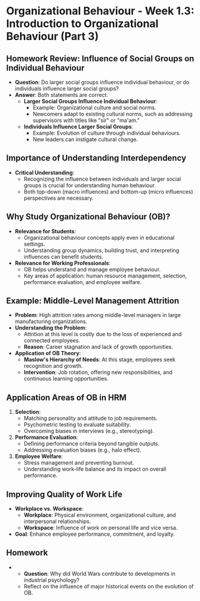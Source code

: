 # Organizational Behaviour - Week 1.3: Introduction to Organizational Behaviour (Part 3)

## Homework Review: Influence of Social Groups on Individual Behaviour

- **Question**: Do larger social groups influence individual behaviour, or do individuals influence larger social groups?
- **Answer**: Both statements are correct.
  - **Larger Social Groups Influence Individual Behaviour**:
    - Example: Organizational culture and social norms.
    - Newcomers adapt to existing cultural norms, such as addressing supervisors with titles like "sir" or "ma'am."
  - **Individuals Influence Larger Social Groups**:
    - Example: Evolution of culture through individual behaviours.
    - New leaders can instigate cultural change.

## Importance of Understanding Interdependency

- **Critical Understanding**:
  - Recognizing the influence between individuals and larger social groups is crucial for understanding human behaviour.
  - Both top-down (macro influences) and bottom-up (micro influences) perspectives are necessary.

## Why Study Organizational Behaviour (OB)?

- **Relevance for Students**:
  - Organizational behaviour concepts apply even in educational settings.
  - Understanding group dynamics, building trust, and interpreting influences can benefit students.
- **Relevance for Working Professionals**:
  - OB helps understand and manage employee behaviour.
  - Key areas of application: human resource management, selection, performance evaluation, and employee welfare.

## Example: Middle-Level Management Attrition

- **Problem**: High attrition rates among middle-level managers in large manufacturing organizations.
- **Understanding the Problem**:
  - Attrition at this level is costly due to the loss of experienced and connected employees.
  - **Reason**: Career stagnation and lack of growth opportunities.
- **Application of OB Theory**:
  - **Maslow's Hierarchy of Needs**: At this stage, employees seek recognition and growth.
  - **Intervention**: Job rotation, offering new responsibilities, and continuous learning opportunities.

## Application Areas of OB in HRM

1. **Selection**:
   - Matching personality and attitude to job requirements.
   - Psychometric testing to evaluate suitability.
   - Overcoming biases in interviews (e.g., stereotyping).
2. **Performance Evaluation**:
   - Defining performance criteria beyond tangible outputs.
   - Addressing evaluation biases (e.g., halo effect).
3. **Employee Welfare**:
   - Stress management and preventing burnout.
   - Understanding work-life balance and its impact on overall performance.

## Improving Quality of Work Life

- **Workplace vs. Workspace**:
  - **Workplace**: Physical environment, organizational culture, and interpersonal relationships.
  - **Workspace**: Influence of work on personal life and vice versa.
- **Goal**: Enhance employee performance, commitment, and loyalty.

## Homework

- - **Question**: Why did World Wars contribute to developments in industrial psychology?
  - Reflect on the influence of major historical events on the evolution of OB.
